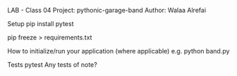 LAB - Class 04
Project: pythonic-garage-band
Author: Walaa Alrefai

Setup
pip install pytest 

pip freeze > requirements.txt

How to initialize/run your application (where applicable)
e.g. python band.py

Tests
pytest
Any tests of note?
